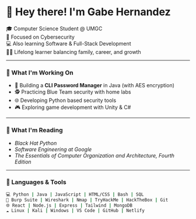 # 👋 Hey there! I'm Gabe Hernandez

🎓 Computer Science Student @ UMGC  
🔐 Focused on Cybersecurity   
💻 Also learning Software & Full-Stack Development  
🏋️‍♂️ Lifelong learner balancing family, career, and growth

---

### 🧠 What I'm Working On
- 🔧 Building a **CLI Password Manager** in Java (with AES encryption)
- 🕵️ Practicing Blue Team security with home labs
- 🌐 Developing Python based security tools 
- 🎮 Exploring game development with Unity & C#

---

### 📖 What I'm Reading
- _Black Hat Python_
- _Software Engineering at Google_
- _The Essentials of Computer Organization and Architecture, Fourth Edition_

---

### 🧰 Languages & Tools
```bash
💻 Python | Java | JavaScript | HTML/CSS | Bash | SQL  
🔐 Burp Suite | Wireshark | Nmap | TryHackMe | HackTheBox | Git  
🌐 React | Node.js | Express | Tailwind | MongoDB  
☁️ Linux | Kali | Windows | VS Code | GitHub | Netlify
